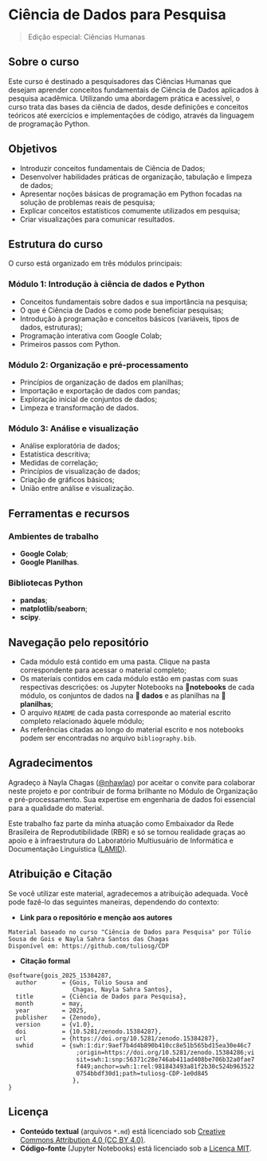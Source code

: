# Ciência de Dados para Pesquisa
> Edição especial: Ciências Humanas

## Sobre o curso
Este curso é destinado a pesquisadores das Ciências Humanas que desejam aprender conceitos fundamentais de Ciência de Dados aplicados à pesquisa acadêmica. Utilizando uma abordagem prática e acessível, o curso trata das bases da ciência de dados, desde definições e conceitos teóricos até exercícios e implementações de código, através da linguagem de programação Python. 

## Objetivos
* Introduzir conceitos fundamentais de Ciência de Dados;
* Desenvolver habilidades práticas de organização, tabulação e limpeza de dados;
* Apresentar noções básicas de programação em Python focadas na solução de problemas reais de pesquisa;
* Explicar conceitos estatísticos comumente utilizados em pesquisa;
* Criar visualizações para comunicar resultados.
  
## Estrutura do curso
O curso está organizado em três módulos principais:

### Módulo 1: Introdução à ciência de dados e Python
* Conceitos fundamentais sobre dados e sua importância na pesquisa;
* O que é Ciência de Dados e como pode beneficiar pesquisas;
* Introdução à programação e conceitos básicos (variáveis, tipos de dados, estruturas);
* Programação interativa com Google Colab;
* Primeiros passos com Python.

### Módulo 2: Organização e pré-processamento
* Princípios de organização de dados em planilhas;
* Importação e exportação de dados com pandas;
* Exploração inicial de conjuntos de dados;
* Limpeza e transformação de dados.

### Módulo 3: Análise e visualização
* Análise exploratória de dados;
* Estatística descritiva;
* Medidas de correlação;
* Princípios de visualização de dados;
* Criação de gráficos básicos;
* União entre análise e visualização.
  
## Ferramentas e recursos
### Ambientes de trabalho
* **Google Colab**;
* **Google Planilhas**.

### Bibliotecas Python
* **pandas**;
* **matplotlib/seaborn**;
* **scipy**.

## Navegação pelo repositório
* Cada módulo está contido em uma pasta. Clique na pasta correspondente para acessar o material completo;
* Os materiais contidos em cada módulo estão em pastas com suas respectivas descrições: os Jupyter Notebooks na **📁notebooks** de cada módulo, os conjuntos de dados na **📁 dados** e as planilhas na **📁 planilhas**;
* O arquivo `README` de cada pasta corresponde ao material escrito completo relacionado àquele módulo;
* As referências citadas ao longo do material escrito e nos notebooks podem ser encontradas no arquivo `bibliography.bib`.

## Agradecimentos
Agradeço à Nayla Chagas ([@nhawlao](https://github.com/nhawlao)) por aceitar o convite para colaborar neste projeto e por contribuir de forma brilhante no Módulo de Organização e pré-processamento. Sua expertise em engenharia de dados foi essencial para a qualidade do material.

Este trabalho faz parte da minha atuação como Embaixador da Rede Brasileira de Reprodutibilidade (RBR) e só se tornou realidade graças ao apoio e à infraestrutura do Laboratório Multiusuário de Informática e Documentação Linguística ([LAMID](https://github.com/lamid-ufs)).


## Atribuição e Citação

Se você utilizar este material, agradecemos a atribuição adequada. Você pode fazê-lo das seguintes maneiras, dependendo do contexto:

* **Link para o repositório e menção aos autores**

```
Material baseado no curso "Ciência de Dados para Pesquisa" por Túlio Sousa de Gois e Nayla Sahra Santos das Chagas
Disponível em: https://github.com/tuliosg/CDP
```

* **Citação formal**

```
@software{gois_2025_15384287,
  author       = {Gois, Túlio Sousa and
                  Chagas, Nayla Sahra Santos},
  title        = {Ciência de Dados para Pesquisa},
  month        = may,
  year         = 2025,
  publisher    = {Zenodo},
  version      = {v1.0},
  doi          = {10.5281/zenodo.15384287},
  url          = {https://doi.org/10.5281/zenodo.15384287},
  swhid        = {swh:1:dir:9aef7b4d4b890b410cc8e51b565bd15ea30e46c7
                   ;origin=https://doi.org/10.5281/zenodo.15384286;vi
                   sit=swh:1:snp:56371c28e746ab411ad408be706b32a0fae7
                   f449;anchor=swh:1:rel:981843493a81f2b30c524b963522
                   0754bbdf30d1;path=tuliosg-CDP-1e0d845
                  },
}
```

## Licença

- **Conteúdo textual** (arquivos `*.md`) está licenciado sob [Creative Commons Attribution 4.0 (CC BY 4.0)](https://creativecommons.org/licenses/by/4.0/).
- **Código-fonte** (Jupyter Notebooks) está licenciado sob a [Licença MIT](https://opensource.org/licenses/MIT).




